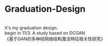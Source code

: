 # Graduation-Design

<br> It's my graduation design.
<br> begin in 11/3. 
A study based on DCGAN
<br> 《基于GAN的多神经网络结构激活特征相关性研究》
